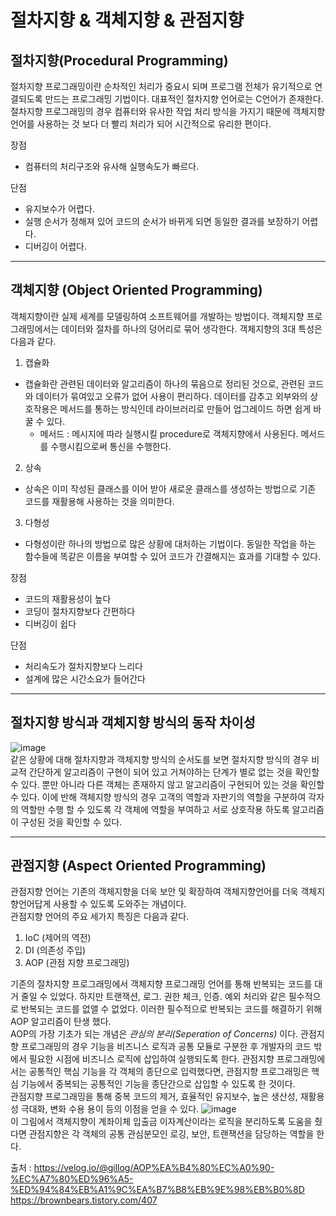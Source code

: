 # 절차지향 & 객체지향 & 관점지향

## 절차지향(Procedural Programming)
절차지향 프로그래밍이란 순차적인 처리가 중요시 되며 프로그램 전체가 유기적으로 연결되도록 만드는 프로그래밍 기법이다. 대표적인 절차지향 언어로는 C언어가 존재한다. 
절차지향 프로그래밍의 경우 컴퓨터와 유사한 작업 처리 방식을 가지기 때문에 객체지향 언어를 사용하는 것 보다 더 빨리 처리가 되어 시간적으로 유리한 편이다. 


장점
* 컴퓨터의 처리구조와 유사해 실행속도가 빠르다.


단점
* 유지보수가 어렵다.
* 실행 순서가 정해져 있어 코드의 순서가 바뀌게 되면 동일한 결과를 보장하기 어렵다.
* 디버깅이 어렵다.
___
## 객체지향 (Object Oriented Programming)
객체지향이란 실제 세계를 모델링하여 소프트웨어를 개발하는 방법이다. 객체지향 프로그래밍에서는 데이터와 절차를 하나의 덩어리로 묶어 생각한다. 객체지향의 3대 특성은 다음과 같다.  
1. 캡슐화
  * 캡슐화란 관련된 데이터와 알고리즘이 하나의 묶음으로 정리된 것으로, 관련된 코드와 데이터가 묶여있고 오류가 없어 사용이 편리하다. 데이터를 감추고 외부와의 상호작용은 메서드를 통하는 
  방식인데 라이브러리로 만들어 업그레이드 하면 쉽게 바꿀 수 있다.
    - 메서드 : 메시지에 따라 실행시킬 procedure로 객체지향에서 사용된다. 메서드를 수행시킴으로써 통신을 수행한다.
2. 상속
  * 상속은 이미 작성된 클래스를 이어 받아 새로운 클래스를 생성하는 방법으로 기존 코드를 재활용해 사용하는 것을 의미한다.
3. 다형성
  * 다형성이란 하나의 방법으로 많은 상황에 대처하는 기법이다. 동일한 작업을 하는 함수들에 똑같은 이름을 부여할 수 있어 코드가 간결해지는 효과를 기대할 수 있다.  


장점
* 코드의 재활용성이 높다
* 코딩이 절차지향보다 간편하다
* 디버깅이 쉽다


단점
* 처리속도가 절차지향보다 느리다
* 설계에 많은 시간소요가 들어간다
___
## 절차지향 방식과 객체지향 방식의 동작 차이성
![image](https://user-images.githubusercontent.com/110332047/185842697-325ffc59-dad0-4fc4-a39e-ba5d5922b19d.png)   
같은 상황에 대해 절차지향과 객체지향 방식의 순서도를 보면 절차지향 방식의 경우 비교적 간단하게 알고리즘이 구현이 되어 있고 거쳐야하는 단계가 별로 없는 것을 확인할 수 있다. 
뿐만 아니라 다른 객체는 존재하지 않고 알고리즘이 구현되어 있는 것을 확인할 수 있다. 이에 반해 객체지향 방식의 경우 고객의 역할과 자판기의 역할을 구분하여 각자의 역할만 
수행 할 수 있도록 각 객체에 역할을 부여하고 서로 상호작용 하도록 알고리즘이 구성된 것을 확인할 수 있다.

___
 ## 관점지향 (Aspect Oriented Programming)
관점지향 언어는 기존의 객체지향을 더욱 보안 및 확장하여 객체지향언어를 더욱 객체지향언어답게 사용할 수 있도록 도와주는 개념이다.  
관점지향 언어의 주요 세가지 특징은 다음과 같다. 
1. IoC (제어의 역전)
2. DI (의존성 주입)
3. AOP (관점 지향 프로그래밍)

기존의 절차지향 프로그래밍에서 객체지향 프로그래밍 언어를 통해 반복되는 코드를 대거 줄일 수 있었다. 하지만 트랜잭션, 로그. 권한 체크, 인증. 예외 처리와 같은 
필수적으로 반복되는 코드를 없앨 수 없었다. 이러한 필수적으로 반복되는 코드를 해결하기 위해 AOP 알고리즘이 탄생 했다.  
AOP의 가장 기초가 되는 개념은 *관심의 분리(Seperation of Concerns)* 이다. 
관점지향 프로그래밍의 경우 기능을 비즈니스 로직과 공통 모듈로 구분한 후 개발자의 코드 밖에서 필요한 시점에 비즈니스 로직에 삽입하여 실행되도록 한다.
관점지향 프로그래밍에서는 공통적인 핵심 기능을 각 객체의 종단으로 입력했다면, 관점지향 프로그래밍은 핵심 기능에서 중복되는 공통적인 기능을 종단간으로 삽입할 수 있도록 한 것이다.  
관점지향 프로그래밍을 통해 중복 코드의 제거, 효율적인 유지보수, 높은 생산성, 재활용성 극대화, 변화 수용 용이 등의 이점을 얻을 수 있다. 
![image](https://user-images.githubusercontent.com/110332047/185843898-21cafc69-5236-4dd9-bbd5-06033235a41e.png)  
이 그림에서 객체지향이 계좌이체 입출금 이자계산이라는 로직을 분리하도록 도움을 줬다면 관점지향은 각 객체의 공통 관심분모인 로깅, 보안, 트랜잭션을 담당하는 역할을 한다. 





출처 : https://velog.io/@gillog/AOP%EA%B4%80%EC%A0%90-%EC%A7%80%ED%96%A5-%ED%94%84%EB%A1%9C%EA%B7%B8%EB%9E%98%EB%B0%8D   
      https://brownbears.tistory.com/407
